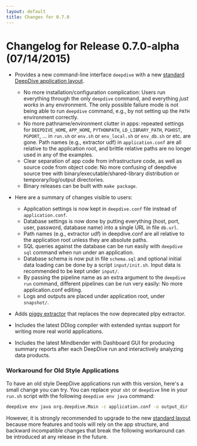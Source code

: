 ```yaml
---
layout: default
title: Changes for 0.7.0
---
```


# Changelog for Release 0.7.0-alpha (07/14/2015)

* Provides a new command-line interface `deepdive` with a new [standard DeepDive application layout][applayout].
    - No more installation/configuration complication: Users run everything through the only `deepdive` command, and everything *just works* in any environment.  The only possible failure mode is not being able to run `deepdive` command, e.g., by not setting up the `PATH` environment correctly.
    - No more pathname/environment clutter in apps: repeated settings for `DEEPDIVE_HOME`, `APP_HOME`, `PYTHONPATH`, `LD_LIBRARY_PATH`, `PGHOST`, `PGPORT`, ... in `run.sh` or `env.sh` or `env_local.sh` or `env_db.sh` or etc. are gone.  Path names (e.g., extractor udf) in `application.conf` are all relative to the application root, and brittle relative paths are no longer used in any of the examples.
    - Clear separation of app code from infrastructure code, as well as source code from object code: No more confusing of deepdive source tree with binary/executable/shared-library distribution or temporary/log/output directories.
    - Binary releases can be built with `make package`.

* Here are a summary of changes visible to users:
    - Application settings is now kept in `deepdive.conf` file instead of `application.conf`.
    - Database settings is now done by putting everything (host, port, user, password, database name) into a single URL in file `db.url`.
    - Path names (e.g., extractor udf) in deepdive.conf are all relative to the application root unless they are absolute paths.
    - SQL queries against the database can be run easily with `deepdive sql` command when run under an application.
    - Database schema is now put in file `schema.sql` and optional initial data loading can be done by a script `input/init.sh`.  Input data is recommended to be kept under `input/`.
    - By passing the pipeline name as an extra argument to the `deepdive run` command, different pipelines can be run very easily: No more application.conf editing.
    - Logs and outputs are placed under application root, under `snapshot/`.

* Adds [piggy extractor](../extractors.html#piggy_extractor) that replaces the now deprecated plpy extractor.

* Includes the latest DDlog compiler with extended syntax support for writing more real world applications.

* Includes the latest Mindbender with Dashboard GUI for producing summary reports after each DeepDive run and interactively analyzing data products.


### Workaround for Old Style Applications

To have an old style DeepDive applications run with this version, here's a small change you can try.
You can replace your `sbt` or `deepdive` line in your `run.sh` script with the following `deepdive env java` command:

```bash
deepdive env java org.deepdive.Main -c application.conf -o output_dir
```

However, it is strongly recommended to upgrade to the new [standard layout][applayout] because more features and tools will rely on the app structure, and backward incompatible changes that break the following workaround can be introduced at any release in the future.



[applayout]: ../deepdiveapp.html
